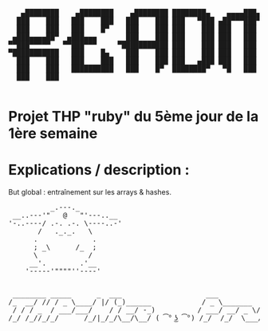 <pre>
   ▄████████    ▄████████    ▄████████ ████████▄    ▄▄▄▄███▄▄▄▄      ▄████████ 
  ███    ███   ███    ███   ███    ███ ███   ▀███ ▄██▀▀▀███▀▀▀██▄   ███    ███ 
  ███    ███   ███    █▀    ███    ███ ███    ███ ███   ███   ███   ███    █▀  
 ▄███▄▄▄▄██▀  ▄███▄▄▄       ███    ███ ███    ███ ███   ███   ███  ▄███▄▄▄     
▀▀███▀▀▀▀▀   ▀▀███▀▀▀     ▀███████████ ███    ███ ███   ███   ███ ▀▀███▀▀▀     
▀███████████   ███    █▄    ███    ███ ███    ███ ███   ███   ███   ███    █▄  
  ███    ███   ███    ███   ███    ███ ███   ▄███ ███   ███   ███   ███    ███ 
  ███    ███   ██████████   ███    █▀  ████████▀   ▀█   ███   █▀    ██████████ 
  ███    ███                                                                  
                                                                 
</pre>

# Projet THP "ruby" du 5ème jour de la 1ère semaine



# Explications / description :

But global : entraînement sur les arrays & hashes.





<pre>
          _.---._
 __..---'"   @   "'---..__
'-..----/ .-. .-. \----..-' 
       /   ._._.   \
      .             .
      ; _\      /_  ;
      \            / 
     __'.        .'__
    '-----'""""''----'

</pre>
<pre>
 ________ _____      _  ___                    ___              __         __  _         
/_  __/ // / _ \____/ |/ (_)______            / _ \_______  ___/ /_ ______/ /_(_)__  ___ 
 / / / _  / ___/___/    / / __/ -_)          / ___/ __/ _ \/ _  / // / __/ __/ / _ \/ _ \
/_/ /_//_/_/      /_/|_/_/\__/\__/ ( ͡° ͜ʖ ͡°) /_/  /_/  \___/\_,_/\_,_/\__/\__/_/\___/_//_/
</pre>
                     
